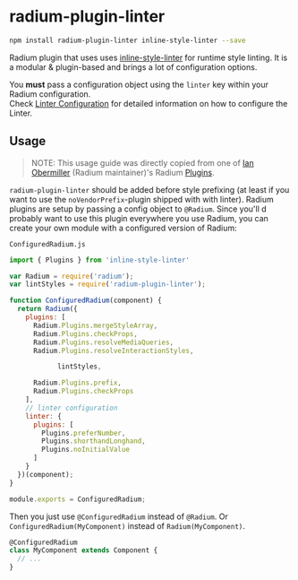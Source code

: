 # radium-plugin-linter
```bash
npm install radium-plugin-linter inline-style-linter --save
```
Radium plugin that uses uses [inline-style-linter](https://github.com/rofrischmann/inline-style-linter) for runtime style linting.
It is a modular & plugin-based and brings a lot of configuration options.

You **must** pass a configuration object using the `linter` key within your Radium configuration. <br>
Check [Linter Configuration](https://github.com/rofrischmann/inline-style-linter/blob/master/docs/Configuration.md) for detailed information on how to configure the Linter.


## Usage
> NOTE: This usage guide was directly copied from one of [Ian Obermiller](https://github.com/ianobermiller) (Radium maintainer)'s Radium [Plugins](https://github.com/ianobermiller/radium-plugin-validity-pseudos).

`radium-plugin-linter` should be added before style prefixing (at least if you want to use the `noVendorPrefix`-plugin shipped with with linter). Radium plugins are setup by passing a config object to `@Radium`. Since you'll d probably want to use this plugin everywhere you use Radium, you can create your own module with a configured version of Radium:

`ConfiguredRadium.js`

```js
import { Plugins } from 'inline-style-linter'

var Radium = require('radium');
var lintStyles = require('radium-plugin-linter');

function ConfiguredRadium(component) {
  return Radium({
    plugins: [
      Radium.Plugins.mergeStyleArray,
      Radium.Plugins.checkProps,
      Radium.Plugins.resolveMediaQueries,
      Radium.Plugins.resolveInteractionStyles,

			lintStyles,

      Radium.Plugins.prefix,
      Radium.Plugins.checkProps
    ],
    // linter configuration
    linter: {
      plugins: [
        Plugins.preferNumber,
        Plugins.shorthandLonghand,
        Plugins.noInitialValue
      ]
    }
  })(component);
}

module.exports = ConfiguredRadium;

```

Then you just use `@ConfiguredRadium` instead of `@Radium`. Or `ConfiguredRadium(MyComponent)` instead of `Radium(MyComponent)`.

```js
@ConfiguredRadium
class MyComponent extends Component {
  // ...
}
```
